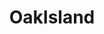 ---
title: OakIsland
crosslinks:
- onetruegod
- watchpeopledie
- mallninjashit
- '2013'
- numismatics
---